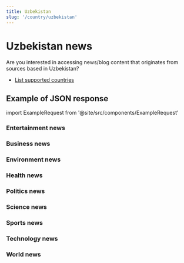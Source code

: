 ```yaml
---
title: Uzbekistan
slug: '/country/uzbekistan'
---
```


# Uzbekistan news

Are you interested in accessing news/blog content that originates from sources based in Uzbekistan?

- [List supported countries](/articles/countries)

## Example of JSON response

import ExampleRequest from '@site/src/components/ExampleRequest'

### Entertainment news
<ExampleRequest url="https://apitube.io/v1/news/articles?limit=2&category=news/Arts_and_Entertainment&country=uz"></ExampleRequest>

### Business news
<ExampleRequest url="https://apitube.io/v1/news/articles?limit=2&category=news/Business&country=uz"></ExampleRequest>

### Environment news
<ExampleRequest url="https://apitube.io/v1/news/articles?limit=2&category=news/Environment&country=uz"></ExampleRequest>

### Health news
<ExampleRequest url="https://apitube.io/v1/news/articles?limit=2&category=news/Health&country=uz"></ExampleRequest>

### Politics news
<ExampleRequest url="https://apitube.io/v1/news/articles?limit=2&category=news/Politics&country=uz"></ExampleRequest>

### Science news
<ExampleRequest url="https://apitube.io/v1/news/articles?limit=2&category=news/Science&country=uz"></ExampleRequest>

### Sports news
<ExampleRequest url="https://apitube.io/v1/news/articles?limit=2&category=news/Sports&country=uz"></ExampleRequest>

### Technology news
<ExampleRequest url="https://apitube.io/v1/news/articles?limit=2&category=news/Technology&country=uz"></ExampleRequest>

### World news
<ExampleRequest url="https://apitube.io/v1/news/articles?limit=2&category=news/World&country=uz"></ExampleRequest>
